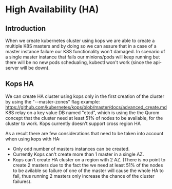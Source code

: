 # High Availability (HA)
## Introduction
When we create kubernetes cluster using kops we are able to create a multiple K8S masters and by doing so we can assure that in a case of 
a master instance failure our K8S functionality won't damaged. 
In scenario of a single master instance that fails our minions/pods will keep running but there will be no new pods schedualing, kubectl
won't work (since the api-server will be down).


## Kops HA
We can create HA cluster using kops only in the first creation of the cluster by using the "--master-zones" flag
example: https://github.com/kubernetes/kops/blob/master/docs/advanced_create.md
K8S relay on a key value DB named "etcd", which is using the the Qurom concept that the cluster need at least 51% of nodes to be
available, for the cluster to work.
Kops currently doesn't support cross region HA

As a result there are few considerations that need to be taken into account when using kops with HA:
* Only odd number of masters instances can be created. 
* Currently Kops can't create more than 1 master in a single AZ.
* Kops can't create HA cluster on a region with 2 AZ. (There is no point to create 2 masters due to the fact the we need at least
51% of the nodes to be avilable so failure of one of the master will cause the whole HA to fail, thus running 2 masters only
increase the chance of the cluster failures).
